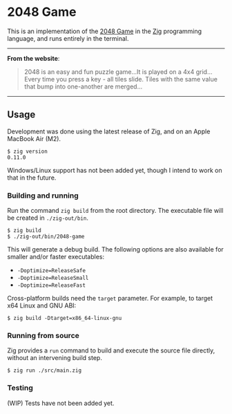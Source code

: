 # 2048 Game
This is an implementation of the [2048 Game](https://2048game.com) in the [Zig](https://ziglang.org) programming language, and runs entirely in the terminal.

---
__From the website__:

> 2048 is an easy and fun puzzle game...It is played on a 4x4 grid... Every time you press a key - all tiles slide. Tiles with the same value that bump into one-another are merged...

---
## Usage
Development was done using the latest release of Zig, and on an Apple MacBook Air (M2).
```shell
$ zig version
0.11.0
```
Windows/Linux support has not been added yet, though I intend to work on that in the future.

### Building and running
Run the command `zig build` from the root directory. The executable file will be created in `./zig-out/bin`.
```shell
$ zig build
$ ./zig-out/bin/2048-game
```
This will generate a debug build. The following options are also available for smaller and/or faster executables:
* `-Doptimize=ReleaseSafe`
* `-Doptimize=ReleaseSmall`
* `-Doptimize=ReleaseFast`

Cross-platform builds need the `target` parameter. For example, to target x64 Linux and GNU ABI:
```shell
$ zig build -Dtarget=x86_64-linux-gnu
```

### Running from source
Zig provides a `run` command to build and execute the source file directly, without an intervening build step.
```shell
$ zig run ./src/main.zig
```

### Testing
(WIP) Tests have not been added yet.
